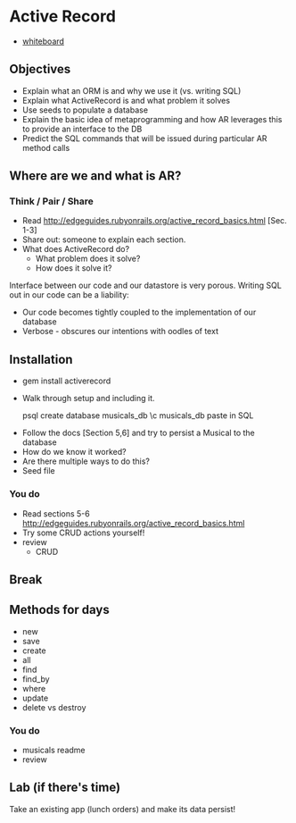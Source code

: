 # Active Record

- [whiteboard](https://docs.google.com/a/generalassemb.ly/drawings/d/1Xf3JK3IXtj7bD4uQ8B1uZPHs8Po4g1CZILDQHvBt50k/edit)

## Objectives

- Explain what an ORM is and why we use it (vs. writing SQL)
- Explain what ActiveRecord is and what problem it solves
- Use seeds to populate a database
- Explain the basic idea of metaprogramming and how AR leverages this to provide an interface to the DB
- Predict the SQL commands that will be issued during particular AR method calls

## Where are we and what is AR?

### Think / Pair / Share

- Read http://edgeguides.rubyonrails.org/active_record_basics.html [Sec. 1-3]
- Share out: someone to explain each section.
- What does ActiveRecord do? 
  - What problem does it solve?
  - How does it solve it?

Interface between our code and our datastore is very porous. Writing SQL out in our code can be a liability:
* Our code becomes tightly coupled to the implementation of our database
* Verbose - obscures our intentions with oodles of text

## Installation

* gem install activerecord
* Walk through setup and including it.

    psql
    create database musicals_db
    \c musicals_db
    paste in SQL

- Follow the docs [Section 5,6] and try to persist a Musical to the database
- How do we know it worked?
- Are there multiple ways to do this?
- Seed file

### You do

- Read sections 5-6 http://edgeguides.rubyonrails.org/active_record_basics.html
- Try some CRUD actions yourself!
- review
  - CRUD

## Break

## Methods for days

- new
- save
- create
- all
- find
- find_by
- where
- update
- delete vs destroy

### You do

- musicals readme
- review

## Lab (if there's time)

Take an existing app (lunch orders) and make its data persist!

